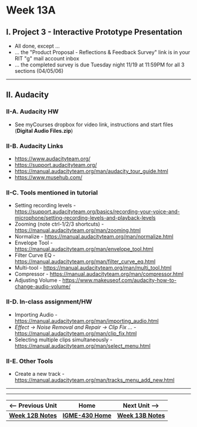 # Week 13A

## I. Project 3 - Interactive Prototype Presentation
- All done, except ...
- ... the "Product Proposal - Reflections & Feedback Survey" link is in your RIT "g" mail account inbox
- ... the completed survey is due Tuesday night 11/19 at 11:59PM for all 3 sections (04/05/06) 

---

## II. Audacity

### II-A. Audacity HW
- See myCourses dropbox for video link, instructions and start files (**Digital Audio Files.zip**)

### II-B. Audacity Links
- https://www.audacityteam.org/
- https://support.audacityteam.org/
- https://manual.audacityteam.org/man/audacity_tour_guide.html
- https://www.musehub.com/

### II-C. Tools mentioned in tutorial
- Setting recording levels - https://support.audacityteam.org/basics/recording-your-voice-and-microphone/setting-recording-levels-and-playback-levels
- Zooming (note ctrl-1/2/3 shortcuts) - https://manual.audacityteam.org/man/zooming.html
- Normalize - https://manual.audacityteam.org/man/normalize.html
- Envelope Tool - https://manual.audacityteam.org/man/envelope_tool.html
- Filter Curve EQ - https://manual.audacityteam.org/man/filter_curve_eq.html
- Multi-tool - https://manual.audacityteam.org/man/multi_tool.html
- Compressor - https://manual.audacityteam.org/man/compressor.html
- Adjusting Volume - https://www.makeuseof.com/audacity-how-to-change-audio-volume/

### II-D. In-class assignment/HW
- Importing Audio - https://manual.audacityteam.org/man/importing_audio.html
- *Effect -> Noise Removal and Repair -> Clip Fix ...* - https://manual.audacityteam.org/man/clip_fix.html
- Selecting multiple clips simultaneously - https://manual.audacityteam.org/man/select_menu.html

### II-E. Other Tools
- Create a new track - https://manual.audacityteam.org/man/tracks_menu_add_new.html

---
---

| <-- Previous Unit | Home | Next Unit -->
| --- | --- | --- 
|  [**Week 12B Notes**](12B.md)  |  [**IGME-430 Home**](../) | [**Week 13B Notes**](13B.md)

